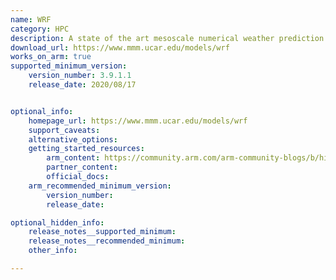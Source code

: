 ```yaml
---
name: WRF
category: HPC
description: A state of the art mesoscale numerical weather prediction system designed for both atmospheric research and operational forecasting applications
download_url: https://www.mmm.ucar.edu/models/wrf
works_on_arm: true
supported_minimum_version:
    version_number: 3.9.1.1
    release_date: 2020/08/17


optional_info:
    homepage_url: https://www.mmm.ucar.edu/models/wrf
    support_caveats:
    alternative_options:
    getting_started_resources:
        arm_content: https://community.arm.com/arm-community-blogs/b/high-performance-computing-blog/posts/bringing-wrf-up-to-speed-with-arm-neoverse
        partner_content: 
        official_docs: 
    arm_recommended_minimum_version:
        version_number:
        release_date:

optional_hidden_info:
    release_notes__supported_minimum: 
    release_notes__recommended_minimum:
    other_info:

---
```

